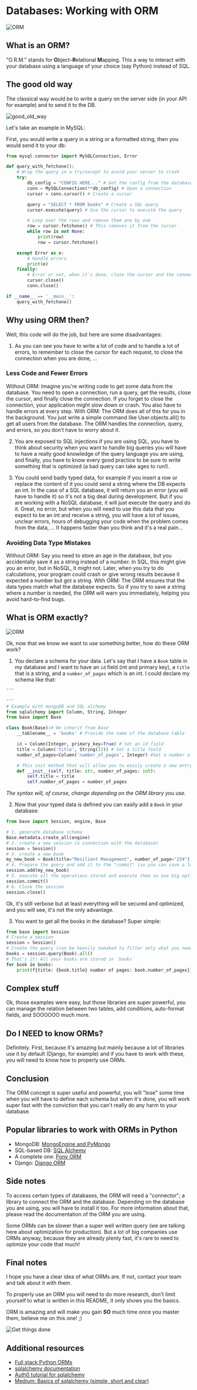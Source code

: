 # Databases: Working with ORM

![ORM](./assets/ORM.png)

## What is an ORM?

"O.R.M." stands for **O**bject–**R**elational **M**apping. This a way to interact with your database using a language of your choice (say Python) instead of SQL.

## The good old way

The classical way would be to write a query on the server side (in your API for example) and to send it to the DB.

![good_old_way](https://miro.medium.com/v2/resize:fit:1400/format:webp/1*bqGZTkRfkpOvOvKGQ8uoVg.jpeg)

Let's take an example in MySQL:

First, you would write a query in a string or a formatted string, then you would send it to your db:

```python
from mysql.connector import MySQLConnection, Error

def query_with_fetchone():
    # Wrap the query in a try/except to avoid your server to crash
    try:
        db_config = "CONFIG HERE..." # Get the config from the database
        conn = MySQLConnection(**db_config) # Open a connection
        cursor = conn.cursor() # Create a cursor

        query = "SELECT * FROM books" # Create a SQL query
        cursor.execute(query) # Use the cursor to execute the query

        # Loop over the rows and remove them one by one
        row = cursor.fetchone() # This removes it from the cursor
        while row is not None:
            print(row)
            row = cursor.fetchone()

    except Error as e:
        # Handle errors
        print(e)
    finally:
        # Error or not, when it's done, close the cursor and the connection with the DB
        cursor.close()
        conn.close()

if __name__ == '__main__':
    query_with_fetchone()
```

## Why using ORM then?

Well, this code will do the job, but here are some disadvantages:

1. As you can see you have to write a lot of code and to handle a lot of errors, to remember to close the cursor for each request, to close the connection when you are done, ...

### Less Code and Fewer Errors
Without ORM: Imagine you're writing code to get some data from the database. You need to open a connection, run a query, get the results, close the cursor, and finally close the connection. If you forget to close the connection, your application might slow down or crash. You also have to handle errors at every step.
With ORM: The ORM does all of this for you in the background. You just write a simple command like User.objects.all() to get all users from the database. The ORM handles the connection, query, and errors, so you don’t have to worry about it.

2. You are exposed to SQL injections if you are using SQL, you have to think about security when you want to handle big queries you will have to have a really good knowledge of the query language you are using, and finally, you have to know every good practice to be sure to write something that is optimized (a bad query can take ages to run!).

3. You could send badly typed data, for example if you insert a row or replace the content of it you could send a string where the DB expects an int. In the case of a SQL database, it will return you an error (you will have to handle it) so it's not a big deal during development. But if you are working with a NoSQL database, it will just execute the query and do it. Great, no error, but when you will need to use this data that you expect to be an int and receive a string, you will have a lot of issues, unclear errors, hours of debugging your code when the problem comes from the data, ... It happens faster than you think and it's a real pain...

### Avoiding Data Type Mistakes
Without ORM: Say you need to store an age in the database, but you accidentally save it as a string instead of a number. In SQL, this might give you an error, but in NoSQL, it might not. Later, when you try to do calculations, your program could crash or give wrong results because it expected a number but got a string.
With ORM: The ORM ensures that the data types match what the database expects. So if you try to save a string where a number is needed, the ORM will warn you immediately, helping you avoid hard-to-find bugs.

## What is ORM exactly?

![ORM](https://miro.medium.com/v2/resize:fit:1100/format:webp/1*rIZsflffWOlHh7DAndYjGQ.jpeg)

Ok, now that we know we want to use something better, how do these ORM work?

1. You declare a schema for your data. Let's say that I have a `Book` table in my database and I want to have an `id` field (int and primary key), a `title` that is a string, and a `number_of_pages` which is an int. I could declare my schema like that:

```python
"""

"""
# Example with mongoDB and SQL alchemy
from sqlalchemy import Column, String, Integer
from base import Base

class Book(Base):# We inherit from Base
    __tablename__ = 'books' # Provide the name of the database table

    id = Column(Integer, primary_key=True) # Set an id field
    title = Column('title', String(32)) # Set a title field
    number_of_pages=Column('number_of_pages', Integer) #Set a number of pages field

    # This init method that will allow you to easily create a new entry later.
    def __init__(self, title: str, number_of_pages: int):
        self.title = title
        self.number_of_pages = number_of_pages
```

_The syntax will, of course, change depending on the ORM library you use._

2. Now that your typed data is defined you can easily add a `Book` in your database:

```python
from base import Session, engine, Base

# 1. generate database schema
Base.metadata.create_all(engine)
# 2. create a new session (a connection with the database)
session = Session()
# 3. create a new book
my_new_book = Book(title="Resilient Management", number_of_page="234")
# 4. Prepare the query and add it to the "commit" (so you can save a lot of queries and execute them all as once)
session.add(my_new_book)
# 5. execute all the operations stored and execute them as one big optimized query.
session.commit()
# 6. Close the session
session.close()
```

Ok, it's still verbose but at least everything will be secured and optimized, and you will see, it's not the only advantage.

3. You want to get all the books in the database? Super simple:

```python
from base import Session
# Create a session
session = Session()
# Create the query (can be heavily tweaked to filter only what you need)
books = session.query(Book).all()
# That's it! All your books are stored in `books`
for book in books:
    print(f{title: {book.title} number of pages: book.number_of_pages})
```

## Complex stuff

Ok, those examples were easy, but those libraries are super powerful, you can manage the relation between two tables, add conditions, auto-format fields, and SOOOOOO much more.

## Do I NEED to know ORMs?

Definitely. First, because it's amazing but mainly because a lot of libraries use it by default (Django, for example) and if you have to work with these, you will need to know how to properly use ORMs.

## Conclusion

The ORM concept is super useful and powerful, you will "lose" some time when you will have to define each schema but when it's done, you will work super fast with the conviction that you can't really do any harm to your database.

## Popular libraries to work with ORMs in Python

- MongoDB: [MongoEngine and PyMongo](https://realpython.com/introduction-to-mongodb-and-python/)
- SQL-based DB: [SQL Alchemy](https://auth0.com/blog/sqlalchemy-orm-tutorial-for-python-developers/)
- A complete one: [Pony ORM](https://ponyorm.org/)
- Django: [Django ORM](https://docs.djangoproject.com/en/3.1/topics/db/queries/)

## Side notes

To access certain types of databases, the ORM will need a "connector"; a library to connect the ORM and the database. Depending on the database you are using, you will have to install it too. For more information about that, please read the documentation of the ORM you are using.

Some ORMs can be slower than a super well written query (we are talking here about optimization for production). But a lot of big companies use ORMs anyway, because they are already plenty fast, it's rare to need to optimize your code that much!

## Final notes

I hope you have a clear idea of what ORMs are. If not, contact your team and talk about it with them.

To properly use an ORM you will need to do more research, don't limit yourself to what is written in this README, it only shows you the basics.

ORM is amazing and will make you gain **SO** much time once you master them, believe me on this one! ;)

![Get things done](https://media.giphy.com/media/oUkLEfuYSrPOg/giphy.gif)

## Additional resources

- [Full stack Python ORMs](https://www.fullstackpython.com/object-relational-mappers-orms.html)
- [sqlalchemy documentation](https://www.sqlalchemy.org/)
- [Auth0 tutorial for sqlalchemy](https://auth0.com/blog/sqlalchemy-orm-tutorial-for-python-developers/)
- [Medium: Basics of sqlalchemy (simple, short and clear)](https://medium.com/@haataa/orm-for-python-sqlalchemy-101-with-code-example-60868e65b0c)
